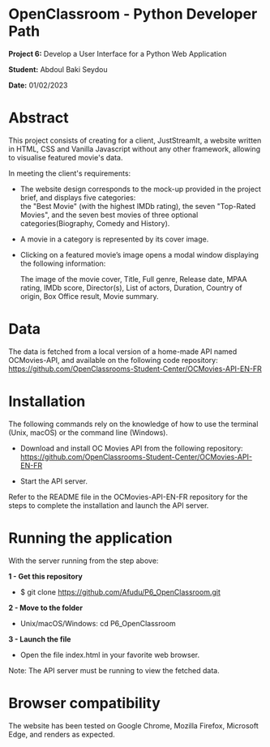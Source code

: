 # OpenClassroom - Python Developer Path

**Project 6:** Develop a User Interface for a Python Web Application

**Student:** Abdoul Baki Seydou

**Date:** 01/02/2023

# Abstract

This project consists of creating for a client, JustStreamIt, a website written in HTML, 
CSS and Vanilla Javascript without any other framework, allowing to visualise featured movie's data.

In meeting the client's requirements:

- The website design corresponds to the mock-up provided in the project brief, and displays five categories:   
the "Best Movie" (with the highest IMDb rating), the seven "Top-Rated Movies", and the seven best movies of three optional categories(Biography, Comedy and History).

- A movie in a category is represented by its cover image.

- Clicking on a featured movie’s image opens a modal window displaying the following information:

    The image of the movie cover,
    Title,
    Full genre,
    Release date,
    MPAA rating,
    IMDb score,
    Director(s),
    List of actors,
    Duration,
    Country of origin,
    Box Office result,
    Movie summary.

# Data
The data is fetched from a local version of a home-made API named OCMovies-API, and available 
on the following code repository: https://github.com/OpenClassrooms-Student-Center/OCMovies-API-EN-FR

# Installation
The following commands rely on the knowledge of how to use the terminal (Unix, macOS) or the command line (Windows).

* Download and install OC Movies API from the following repository: 
https://github.com/OpenClassrooms-Student-Center/OCMovies-API-EN-FR

* Start the API server.

Refer to the README file in the OCMovies-API-EN-FR repository for the steps to complete the installation 
and launch the API server.

# Running the application

With the server running from the step above:

 **1 - Get this repository**
   * $ git clone https://github.com/Afudu/P6_OpenClassroom.git

 **2 - Move to the folder**
   * Unix/macOS/Windows: cd P6_OpenClassroom

 **3 - Launch the file**
   * Open the file index.html in your favorite web browser.

Note: The API server must be running to view the fetched data.

# Browser compatibility
The website has been tested on Google Chrome, Mozilla Firefox, Microsoft Edge, and renders as expected.
